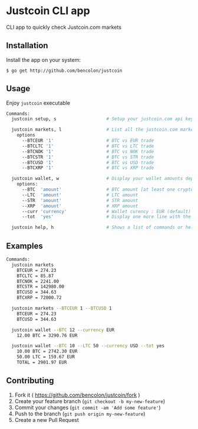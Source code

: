 # Justcoin CLI app

CLI app to quickly check Justcoin.com markets

## Installation

Install the app on your system:

    $ go get http://github.com/bencolon/justcoin

## Usage

Enjoy `justcoin` executable

```bash
Commands:
  justcoin setup, s                   # Setup your justcoin.com api key

  justcoin markets, l                 # List all the justcoin.com markets
    options
      --BTCEUR '1'                    # BTC vs EUR trade
      --BTCLTC '1'                    # BTC vs LTC trade
      --BTCNOK '1'                    # BTC vs NOK trade
      --BTCSTR '1'                    # BTC vs STR trade
      --BTCUSD '1'                    # BTC vs USD trade
      --BTCXRP '1'                    # BTC vs XRP trade

  justcoin wallet, w                  # Display your wallet amounts depending the options
    options:
      --BTC  'amount'                 # BTC amount [at least one crypto amount is mandatory]
      --LTC  'amount'                 # LTC amount
      --STR  'amount'                 # STR amount
      --XRP  'amount'                 # XRP amount
      --curr 'currency'               # Wallet curency : EUR (default) or USD or NOK) [mandatory]
      --tot  'yes'                    # Display one more line with the wallet total

  justcoin help, h                    # Shows a list of commands or help for one command
```

## Examples

```bash
Commands:
  justcoin markets
    BTCEUR = 274.23
    BTCLTC = 85.87
    BTCNOK = 2241.00
    BTCSTR = 142980.00
    BTCUSD = 344.63
    BTCXRP = 72000.72

  justcoin markets --BTCEUR 1 --BTCUSD 1
    BTCEUR = 274.23
    BTCUSD = 344.63

  justcoin wallet --BTC 12 --currency EUR
    12.00 BTC = 3290.76 EUR

  justcoin wallet --BTC 10 --LTC 50 --currency USD --tot yes
    10.00 BTC = 2742.30 EUR
    50.00 LTC = 159.67 EUR
    TOTAL = 2901.97 EUR
```

## Contributing

1. Fork it ( https://github.com/bencolon/justcoin/fork )
2. Create your feature branch (`git checkout -b my-new-feature`)
3. Commit your changes (`git commit -am 'Add some feature'`)
4. Push to the branch (`git push origin my-new-feature`)
5. Create a new Pull Request




